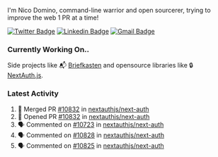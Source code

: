 
I'm Nico Domino, command-line warrior and open sourcerer, trying to improve the web 1 PR at a time!

[![Twitter Badge](https://img.shields.io/badge/-@ndom91-1ca0f1?style=flat-square&labelColor=1ca0f1&logo=twitter&logoColor=white&link=https://twitter.com/ndom91)](https://twitter.com/ndom91) [![Linkedin Badge](https://img.shields.io/badge/-ndom91-blue?style=flat-square&logo=Linkedin&logoColor=white&link=https://www.linkedin.com/in/ndom91/)](https://www.linkedin.com/in/ndom91/) [![Gmail Badge](https://img.shields.io/badge/-yo@ndo.dev-c14438?style=flat-square&logo=mail.ru&logoColor=white&link=mailto:yo@ndo.dev)](mailto:yo@ndo.dev)

### Currently Working On..

Side projects like 📬 [Briefkasten](https://briefkastenhq.com) and opensource libraries like 🔒 [NextAuth.js](https://github.com/nextauthjs/next-auth).

<!--START_SECTION_PROFILE_VIEWS:readme-info-->
<!--END_SECTION_PROFILE_VIEWS:readme-info-->

<!--START_SECTION_DAILY_COMMIT:readme-info-->
<!--END_SECTION_DAILY_COMMIT:readme-info-->

<!--START_SECTION_WEEKLY_COMMIT:readme-info-->
<!--END_SECTION_WEEKLY_COMMIT:readme-info-->

### Latest Activity

<!--START_SECTION:activity-->
1. 🎉 Merged PR [#10832](https://github.com/nextauthjs/next-auth/pull/10832) in [nextauthjs/next-auth](https://github.com/nextauthjs/next-auth)
2. 💪 Opened PR [#10832](https://github.com/nextauthjs/next-auth/pull/10832) in [nextauthjs/next-auth](https://github.com/nextauthjs/next-auth)
3. 🗣 Commented on [#10723](https://github.com/nextauthjs/next-auth/pull/10723#issuecomment-2095869178) in [nextauthjs/next-auth](https://github.com/nextauthjs/next-auth)
4. 🗣 Commented on [#10828](https://github.com/nextauthjs/next-auth/pull/10828#issuecomment-2095863912) in [nextauthjs/next-auth](https://github.com/nextauthjs/next-auth)
5. 🗣 Commented on [#10825](https://github.com/nextauthjs/next-auth/pull/10825#issuecomment-2095861530) in [nextauthjs/next-auth](https://github.com/nextauthjs/next-auth)
<!--END_SECTION:activity-->
